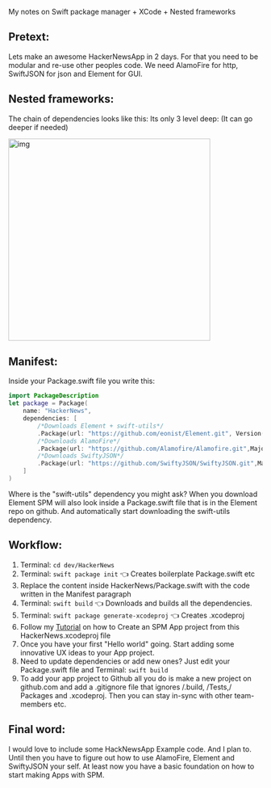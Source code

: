 My notes on Swift package manager + XCode + Nested frameworks<!--more--> 

## Pretext:
Lets make an awesome HackerNewsApp in 2 days. For that you need to be modular and re-use other peoples code. We need AlamoFire for http, SwiftJSON for json and Element for GUI. 

## Nested frameworks:
The chain of dependencies looks like this: Its only 3 level deep: (It can go deeper if needed)   

<img width="400" alt="img" src="https://dl.dropboxusercontent.com/u/2559476/hacker_news_SPM_diagram.svg">

## Manifest: 

Inside your Package.swift file you write this:  

```swift
import PackageDescription
let package = Package(
    name: "HackerNews",
	dependencies: [
		/*Downloads Element + swift-utils*/
		.Package(url: "https://github.com/eonist/Element.git", Version(0, 0, 0, prereleaseIdentifiers: ["alpha", "5"])),
		/*Downloads AlamoFire*/
		.Package(url: "https://github.com/Alamofire/Alamofire.git",MajorVersion:4,minor:3),
		/*Downloads SwiftyJSON*/
		.Package(url: "https://github.com/SwiftyJSON/SwiftyJSON.git",MajorVersion:3,minor:1)
    ]
)
```

Where is the "swift-utils" dependency you might ask? When you download Element SPM will also look inside a Package.swift file that is in the Element repo on github. And automatically start downloading the swift-utils dependency.

## Workflow:

1. Terminal: ``cd dev/HackerNews``
2. Terminal: ``swift package init`` 👈 Creates boilerplate Package.swift etc
3. Replace the content inside HackerNews/Package.swift with the code written in the Manifest paragraph
4. Terminal: ``swift build`` 👈 Downloads and builds all the dependencies. 
5. Terminal: ``swift package generate-xcodeproj`` 👈 Creates .xcodeproj
6. Follow my [Tutorial](http://stylekit.org/blog/2017/02/05/Xcode-and-spm/)  on how to Create an SPM App project from this HackerNews.xcodeproj file
7. Once you have your first "Hello world" going. Start adding some innovative UX ideas to your App project. 
8. Need to update dependencies or add new ones? Just edit your Package.swift file and Terminal: ``swift build`` 
9. To add your app project to Github all you do is make a new project on github.com and add a .gitignore file that ignores /.build, /Tests,/ Packages and .xcodeproj. Then you can stay in-sync with other team-members etc. 

## Final word:  
I would love to include some HackNewsApp Example code. And I plan to. Until then you have to figure out how to use AlamoFire, Element and SwiftyJSON your self. At least now you have a basic foundation on how to start making Apps with SPM. 